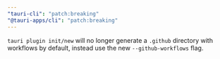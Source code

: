 ```yaml
---
"tauri-cli": "patch:breaking"
"@tauri-apps/cli": "patch:breaking"
---
```


`tauri plugin init/new` will no longer generate a `.github` directory with workflows by default, instead use the new `--github-workflows` flag.

